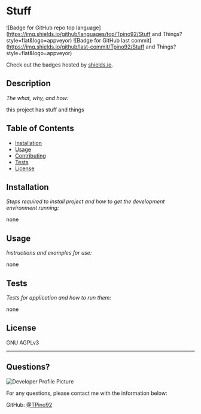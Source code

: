 # Stuff
  ![Badge for GitHub repo top language](https://img.shields.io/github/languages/top/Tpino92/Stuff and Things?style=flat&logo=appveyor) ![Badge for GitHub last commit](https://img.shields.io/github/last-commit/Tpino92/Stuff and Things?style=flat&logo=appveyor)
  
  Check out the badges hosted by [shields.io](https://shields.io/).
  
  
  ## Description 
  
  *The what, why, and how:* 
  
  this project has stuff and things
  ## Table of Contents
  * [Installation](#installation)
  * [Usage](#usage)
  * [Contributing](#contributing)
  * [Tests](#tests)
  * [License](#license)
  
  ## Installation
  
  *Steps required to install project and how to get the development environment running:*
  
  none
  
  ## Usage 
  
  *Instructions and examples for use:*
  
  none
  
  ## Tests
  
  *Tests for application and how to run them:*
  
  none
  
  ## License
  
  GNU AGPLv3
  
  ---
  
  ## Questions?
  
  ![Developer Profile Picture](https://avatars1.githubusercontent.com/u/67513132?v=4) 
  
  For any questions, please contact me with the information below:
 
  GitHub: [@TPino92](https://api.github.com/users/TPino92)
  
